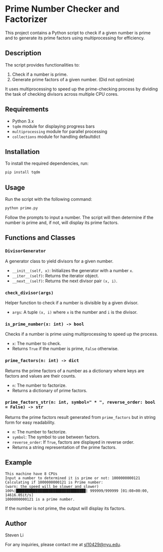 # Prime Number Checker and Factorizer

This project contains a Python script to check if a given number is prime and to generate its prime factors using multiprocessing for efficiency.

## Description

The script provides functionalities to:
1. Check if a number is prime.
2. Generate prime factors of a given number. (Did not optimize)

It uses multiprocessing to speed up the prime-checking process by dividing the task of checking divisors across multiple CPU cores.

## Requirements

- Python 3.x
- `tqdm` module for displaying progress bars
- `multiprocessing` module for parallel processing
- `collections` module for handling defaultdict

## Installation

To install the required dependencies, run:
```bash
pip install tqdm
```

## Usage

Run the script with the following command:
```bash
python prime.py
```

Follow the prompts to input a number. The script will then determine if the number is prime and, if not, will display its prime factors.

## Functions and Classes

### `DivisorGenerator`

A generator class to yield divisors for a given number.

- `__init__(self, x)`: Initializes the generator with a number `x`.
- `__iter__(self)`: Returns the iterator object.
- `__next__(self)`: Returns the next divisor pair `(x, i)`.

### `check_divisor(args)`

Helper function to check if a number is divisible by a given divisor.

- `args`: A tuple `(x, i)` where `x` is the number and `i` is the divisor.

### `is_prime_number(x: int) -> bool`

Checks if a number is prime using multiprocessing to speed up the process.

- `x`: The number to check.
- Returns `True` if the number is prime, `False` otherwise.

### `prime_factors(n: int) -> dict`

Returns the prime factors of a number as a dictionary where keys are factors and values are their counts.

- `n`: The number to factorize.
- Returns a dictionary of prime factors.

### `prime_factors_str(n: int, symbol=" * ", reverse_order: bool = False) -> str`

Returns the prime factors result generated from `prime_factors` but in string form for easy readability.

- `n`: The number to factorize.
- `symbol`: The symbol to use between factors.
- `reverse_order`: If `True`, factors are displayed in reverse order.
- Returns a string representation of the prime factors.

## Example

```
This machine have 8 CPUs
Input a number to determined it is prime or not: 1000000000121
Calculating if 1000000000121 is Prime number:
(warn: the speed will be slower and slower)
100%|████████████████████████████████| 999999/999999 [01:08<00:00, 14616.05it/s]
1000000000121 is a prime number.
```

If the number is not prime, the output will display its factors.

## Author

Steven Li

For any inquiries, please contact me at [sl10429@nyu.edu](mailto:sl10429@nyu.edu).